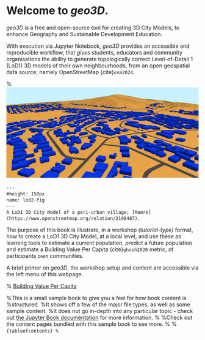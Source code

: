 # Welcome to *geo3D*. 

*geo3D* is a free and open-source tool for creating 3D City Models, to enhance Geography and Sustainable Development Education.

With execution via Jupyter Notebook, *geo3D* provides an accessible and reproducible workflow, that *gives* students, educators and community organisations the ability to generate topologically correct Level-of-Detail 1 (LoD1) 3D models of their own  neighbourhoods, from an open geospatial data source; namely OpenStreetMap {cite}`osm2024`.

%![lod1](./LoD1.png)
```{figure} LoD1.png
---
#height: 150px
name: lod2-fig
---
A LoD1 3D City Model of a peri-urban village; [Mamre](https://www.openstreetmap.org/relation/2198487).
```

The purpose of this book is illustrate, in a workshop *(tutorial-type)* format, how to create a LoD1 3D City Model, at a local level, and use these as learning tools to estimate a current population, predict a future population and estimate a Building Value Per Capita {cite}`ghosh2020` metric, of participants own communities.

A brief primer on *geo3D*, the workshop setup and content are accessible via the left menu of this webpage.


% [Building Value Per Capita](https://www.frontiersin.org/journals/sustainable-cities/articles/10.3389/frsc.2020.00037/full)

%This is a small sample book to give you a feel for how book content is
%structured.
%It shows off a few of the major file types, as well as some sample content.
%It does not go in-depth into any particular topic - check out [the Jupyter Book documentation](https://jupyterbook.org) for more information.
%
%Check out the content pages bundled with this sample book to see more.
%
%```{tableofcontents}
%```
